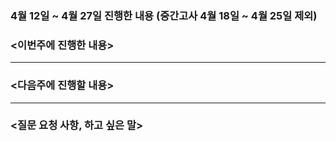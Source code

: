 ### 4월 12일 ~ 4월 27일 진행한 내용 (중간고사 4월 18일 ~ 4월 25일 제외)
### <이번주에 진행한 내용>
---
### <다음주에 진행할 내용>
---
### <질문 요청 사항, 하고 싶은 말>
